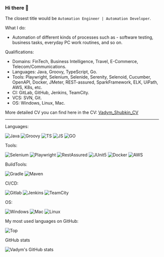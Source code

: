 ### Hi there 👋

The closest title would be `Automation Engineer | Automation Developer`.

What I do:
 - Automation of different kinds of processes such as -
 software testing, business tasks, everyday PC work routines, and so on.

Qualifications:
 - Domains: FinTech, Business Intelligence, Travel, E-Commerce, Telecom/Communications.
 - Languages: Java, Groovy, TypeScript, Go.
 - Tools: Playwright, Selenium, Selenide, Serenity, Selenoid, Cucumber, OpenAPI, Docker, JMeter, REST-assured, SparkFramework, ELK, UiPath, AWS, K8s, etc.
 - CI: GitLab, GitHub, Jenkins, TeamCity.
 - VCS: SVN, Git.
 - OS: Windows, Linux, Mac.

More detailed CV you can find here in the CV: [Vadym_Shubkin_CV](<https://shubicus.github.io/my-cv/>)

-------------------------------------------------------------------------------------------

Languages:

![Java](<https://img.shields.io/badge/Java-ED8B00?style=for-the-badge&logo=java&logoColor=white>)
![Groovy](<https://img.shields.io/badge/apache%20Groovy-4298B8?style=for-the-badge&logo=apachegroovy&logoColor=white>)
![TS](<https://img.shields.io/badge/TypeScript-007ACC?style=for-the-badge&logo=typescript&logoColor=white>)
![JS](<https://img.shields.io/badge/JavaScript-F7DF1E?style=for-the-badge&logo=javascript&logoColor=black>)
![GO](<https://img.shields.io/badge/Go-00ADD8?style=for-the-badge&logo=go&logoColor=white>)



Tools:

![Selenium](<https://img.shields.io/badge/selenium-43B02A.svg?&style=for-the-badge&logo=selenium&logoColor=white>)
![Playwright](<https://img.shields.io/badge/Playwright-45ba4b?style=for-the-badge&logo=Playwright&logoColor=white>)
![RestAssured](<https://img.shields.io/badge/REST_ASSURED-43B02A?style=for-the-badge&logo=RestAssured&logoColor=white>)
![JUnit5](<https://img.shields.io/badge/Junit5-25A162?style=for-the-badge&logo=junit5&logoColor=white>)
![Docker](<https://img.shields.io/badge/Docker-2CA5E0?style=for-the-badge&logo=docker&logoColor=white>)
![AWS](<https://img.shields.io/badge/Amazon_AWS-FF9900?style=for-the-badge&logo=amazonaws&logoColor=white>)



BuildTools:

![Gradle](<https://img.shields.io/badge/gradle-02303A?style=for-the-badge&logo=gradle&logoColor=white>)
![Maven](<https://img.shields.io/badge/apache_maven-C71A36?style=for-the-badge&logo=apachemaven&logoColor=white>)



CI/CD:

![Gitlab](<https://img.shields.io/badge/GitLab-330F63?style=for-the-badge&logo=gitlab&logoColor=white>)
![Jenkins](<https://img.shields.io/badge/Jenkins-D24939?style=for-the-badge&logo=Jenkins&logoColor=white>)
![TeamCity](<https://img.shields.io/badge/TeamCity-000000?style=for-the-badge&logo=TeamCity&logoColor=white>)



OS:

![Windows](<https://img.shields.io/badge/Windows-0078D6?style=for-the-badge&logo=windows&logoColor=white>)
![Mac](<https://img.shields.io/badge/mac%20os-000000?style=for-the-badge&logo=apple&logoColor=white>)
![Linux](<https://img.shields.io/badge/Linux-FCC624?style=for-the-badge&logo=linux&logoColor=black>) 



My most used languages on GitHub:

![Top](<https://github-readme-stats.vercel.app/api/top-langs/?username=shubicus&hide=javascript,css,scss,html&theme=tokyonight>)

GitHub stats

![Vadym's GitHub stats](https://github-readme-stats.vercel.app/api?username=shubicus&show_icons=true&theme=radical)

<!--
**shubicus/shubicus** is a ✨ _special_ ✨ repository because its `README.md` (this file) appears on your GitHub profile.

Here are some ideas to get you started:

- 🔭 I’m currently working on ...
- 🌱 I’m currently learning ...
- 👯 I’m looking to collaborate on ...
- 🤔 I’m looking for help with ...
- 💬 Ask me about ...
- 📫 How to reach me: ...
- 😄 Pronouns: ...
- ⚡ Fun fact: ...
-->
